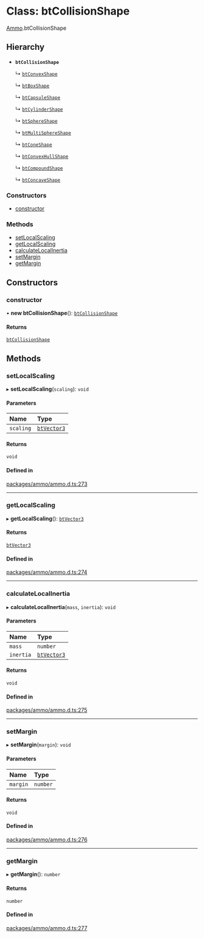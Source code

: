 # Class: btCollisionShape

[Ammo](../modules/Ammo.md).btCollisionShape

## Hierarchy

- **`btCollisionShape`**

  ↳ [`btConvexShape`](Ammo.btConvexShape.md)

  ↳ [`btBoxShape`](Ammo.btBoxShape.md)

  ↳ [`btCapsuleShape`](Ammo.btCapsuleShape.md)

  ↳ [`btCylinderShape`](Ammo.btCylinderShape.md)

  ↳ [`btSphereShape`](Ammo.btSphereShape.md)

  ↳ [`btMultiSphereShape`](Ammo.btMultiSphereShape.md)

  ↳ [`btConeShape`](Ammo.btConeShape.md)

  ↳ [`btConvexHullShape`](Ammo.btConvexHullShape.md)

  ↳ [`btCompoundShape`](Ammo.btCompoundShape.md)

  ↳ [`btConcaveShape`](Ammo.btConcaveShape.md)

### Constructors

- [constructor](Ammo.btCollisionShape.md#constructor)

### Methods

- [setLocalScaling](Ammo.btCollisionShape.md#setlocalscaling)
- [getLocalScaling](Ammo.btCollisionShape.md#getlocalscaling)
- [calculateLocalInertia](Ammo.btCollisionShape.md#calculatelocalinertia)
- [setMargin](Ammo.btCollisionShape.md#setmargin)
- [getMargin](Ammo.btCollisionShape.md#getmargin)

## Constructors

### constructor

• **new btCollisionShape**(): [`btCollisionShape`](Ammo.btCollisionShape.md)

#### Returns

[`btCollisionShape`](Ammo.btCollisionShape.md)

## Methods

### setLocalScaling

▸ **setLocalScaling**(`scaling`): `void`

#### Parameters

| Name | Type |
| :------ | :------ |
| `scaling` | [`btVector3`](Ammo.btVector3.md) |

#### Returns

`void`

#### Defined in

[packages/ammo/ammo.d.ts:273](https://github.com/Orillusion/orillusion/blob/main/packages/ammo/ammo.d.ts#L273)

___

### getLocalScaling

▸ **getLocalScaling**(): [`btVector3`](Ammo.btVector3.md)

#### Returns

[`btVector3`](Ammo.btVector3.md)

#### Defined in

[packages/ammo/ammo.d.ts:274](https://github.com/Orillusion/orillusion/blob/main/packages/ammo/ammo.d.ts#L274)

___

### calculateLocalInertia

▸ **calculateLocalInertia**(`mass`, `inertia`): `void`

#### Parameters

| Name | Type |
| :------ | :------ |
| `mass` | `number` |
| `inertia` | [`btVector3`](Ammo.btVector3.md) |

#### Returns

`void`

#### Defined in

[packages/ammo/ammo.d.ts:275](https://github.com/Orillusion/orillusion/blob/main/packages/ammo/ammo.d.ts#L275)

___

### setMargin

▸ **setMargin**(`margin`): `void`

#### Parameters

| Name | Type |
| :------ | :------ |
| `margin` | `number` |

#### Returns

`void`

#### Defined in

[packages/ammo/ammo.d.ts:276](https://github.com/Orillusion/orillusion/blob/main/packages/ammo/ammo.d.ts#L276)

___

### getMargin

▸ **getMargin**(): `number`

#### Returns

`number`

#### Defined in

[packages/ammo/ammo.d.ts:277](https://github.com/Orillusion/orillusion/blob/main/packages/ammo/ammo.d.ts#L277)
